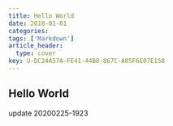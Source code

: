 ```yaml
---
title: Hello World
date: 2018-01-01
categories: 
tags: ['Markdown']
article_header:
  type: cover
key: U-DC24A57A-FE41-44B8-867C-A85F6E07E158
---
```


## Hello World

update 20200225-1923
